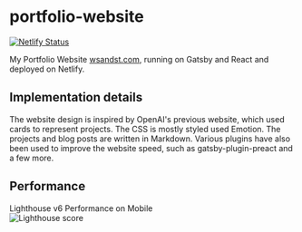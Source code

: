 # portfolio-website

[![Netlify Status](https://api.netlify.com/api/v1/badges/ff4f90c5-4e25-476b-9df8-d677c6782d2b/deploy-status)](https://app.netlify.com/sites/wsandst-portfolio/deploys)  

My Portfolio Website [wsandst.com](www.wsandst.com), running on Gatsby and React and deployed on Netlify.  

## Implementation details
The website design is inspired by OpenAI's previous website, which used cards to represent projects. The CSS is mostly styled used Emotion. The projects and blog posts are written in Markdown. Various plugins have also been used to improve the website speed, such as gatsby-plugin-preact and a few more. 

## Performance
Lighthouse v6 Performance on Mobile  
![Lighthouse score](https://i.ibb.co/NKCXHsD/siteperformance20201102.png)
